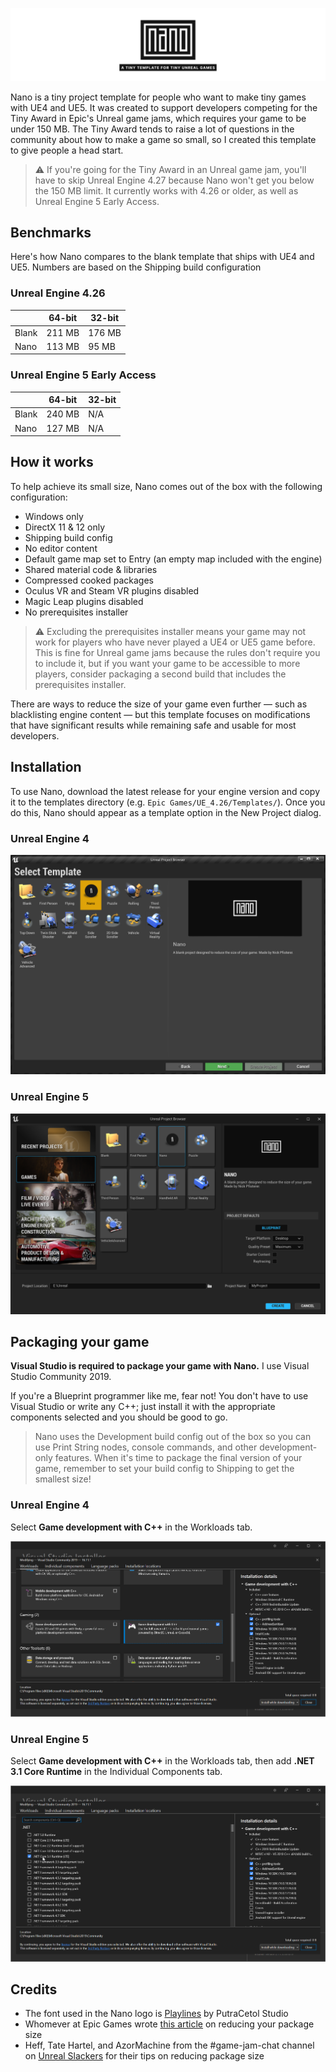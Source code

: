 ![Nano logo](Media/GitHub_Logo.png)

Nano is a tiny project template for people who want to make tiny games with UE4 and UE5. It was created to support developers competing for the Tiny Award in Epic's Unreal game jams, which requires your game to be under 150 MB. The Tiny Award tends to raise a lot of questions in the community about how to make a game so small, so I created this template to give people a head start.

> ⚠ If you're going for the Tiny Award in an Unreal game jam, you'll have to skip Unreal Engine 4.27 because Nano won't get you below the 150 MB limit. It currently works with 4.26 or older, as well as Unreal Engine 5 Early Access.

## Benchmarks
Here's how Nano compares to the blank template that ships with UE4 and UE5. Numbers are based on the Shipping build configuration
### Unreal Engine 4.26
|       | 64-bit | 32-bit |
| ----- | ------ | ------ |
| Blank | 211 MB | 176 MB |
| Nano  | 113 MB | 95 MB  |

### Unreal Engine 5 Early Access
|       | 64-bit | 32-bit |
| ----- | ------ | ------ |
| Blank | 240 MB | N/A |
| Nano  | 127 MB | N/A  |

## How it works
To help achieve its small size, Nano comes out of the box with the following configuration:

- Windows only
- DirectX 11 & 12 only
- Shipping build config
- No editor content
- Default game map set to Entry (an empty map included with the engine)
- Shared material code & libraries
- Compressed cooked packages
- Oculus VR and Steam VR plugins disabled
- Magic Leap plugins disabled
- No prerequisites installer

> ⚠ Excluding the prerequisites installer means your game may not work for players who have never played a UE4 or UE5 game before. This is fine for Unreal game jams because the rules don't require you to include it, but if you want your game to be accessible to more players, consider packaging a second build that includes the prerequisites installer.

There are ways to reduce the size of your game even further — such as blacklisting engine content — but this template focuses on modifications that have significant results while remaining safe and usable for most developers.

## Installation
To use Nano, download the latest release for your engine version and copy it to the templates directory (e.g. `Epic Games/UE_4.26/Templates/`). Once you do this, Nano should appear as a template option in the New Project dialog.

### Unreal Engine 4
![New Project UE4 screenshot](Media/GitHub_NewProject_UE4.png)

### Unreal Engine 5
![New Project UE5 screenshot](Media/GitHub_NewProject_UE5.png)

## Packaging your game
**Visual Studio is required to package your game with Nano.** I use Visual Studio Community 2019.

If you're a Blueprint programmer like me, fear not! You don't have to use Visual Studio or write any C++; just install it with the appropriate components selected and you should be good to go.

> Nano uses the Development build config out of the box so you can use Print String nodes, console commands, and other development-only features. When it's time to package the final version of your game, remember to set your build config to Shipping to get the smallest size!

### Unreal Engine 4
Select **Game development with C++** in the Workloads tab.

![Visual Studio config for UE4](Media/GitHub_VSConfig_UE4.png)

### Unreal Engine 5
Select **Game development with C++** in the Workloads tab, then add **.NET 3.1 Core Runtime** in the Individual Components tab.

![Visual Studio config for UE5](Media/GitHub_VSConfig_UE5.png)

## Credits
- The font used in the Nano logo is [Playlines](https://creativemarket.com/putracetol/2962806-Playlines-Typeface) by PutraCetol Studio
- Whomever at Epic Games wrote [this article](https://docs.unrealengine.com/en-us/Engine/Performance/ReducingPackageSize) on reducing your package size
- Heff, Tate Hartel, and AzorMachine from the #game-jam-chat channel on [Unreal Slackers](https://unrealslackers.org) for their tips on reducing package size
